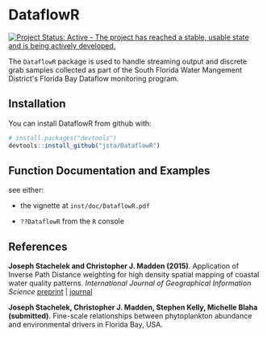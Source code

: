 
<!-- README.md is generated from README.Rmd. Please edit that file -->
DataflowR
=========

[![Project Status: Active - The project has reached a stable, usable state and is being actively developed.](http://www.repostatus.org/badges/latest/active.svg)](http://www.repostatus.org/#active)

The `DataflowR` package is used to handle streaming output and discrete grab samples collected as part of the South Florida Water Mangement District's Florida Bay Dataflow monitoring program.

Installation
------------

You can install DataflowR from github with:

``` r
# install.packages("devtools")
devtools::install_github("jsta/DataflowR")
```

Function Documentation and Examples
-----------------------------------

see either:

-   the vignette at `inst/doc/DataflowR.pdf`

-   `??DataflowR` from the `R` console

References
----------

**Joseph Stachelek and Christopher J. Madden (2015)**. Application of Inverse Path Distance weighting for high density spatial mapping of coastal water quality patterns. *International Journal of Geographical Information Science* [preprint](http://jsta.github.io/public/stachmadden2015am.pdf) | [journal](http://dx.doi.org/10.1080/13658816.2015.1018833)

**Joseph Stachelek, Christopher J. Madden, Stephen Kelly, Michelle Blaha (submitted)**. Fine-scale relationships between phytoplankton abundance and environmental drivers in Florida Bay, USA.
